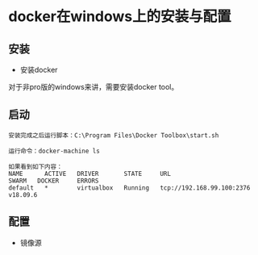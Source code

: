 # docker在windows上的安装与配置

## 安装

- 安装docker

对于非pro版的windows来讲，需要安装docker tool。

## 启动

```
安装完成之后运行脚本：C:\Program Files\Docker Toolbox\start.sh

运行命令：docker-machine ls

如果看到如下内容：
NAME      ACTIVE   DRIVER       STATE     URL                         SWARM   DOCKER     ERRORS
default   *        virtualbox   Running   tcp://192.168.99.100:2376           v18.09.6
```


## 配置

- 镜像源